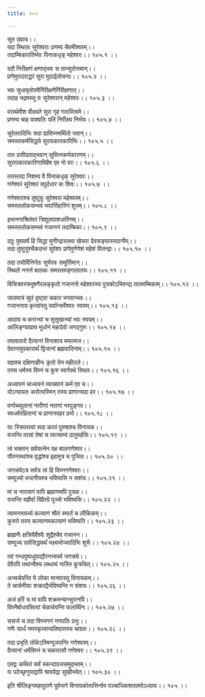 ```yaml
---
title: १०५

---
```

सूत उवाच।।  
यदा स्थिताः सुरेश्वराः प्रणम्य चैवमीश्वरम्।।  
तदाम्बिकापतिर्भवः पिनाकधृङ् महेश्वरः।। १०५.१ ।।  
  
ददौ निरीक्षणं क्षणाद्भवः स तान्सुरोत्तमान्।।  
प्रणेमुरादराद्धरं सुरा मुदार्द्रलोचनाः।। १०५.२ ।।  
  
भवः सुधामृतोपमैर्निरीक्षणैर्निरीक्षणात्।।  
तदाह भद्रमस्तु वः सुरेश्वरान् महेश्वरः।। १०५.३ ।।  
  
वरार्थमीश वीक्ष्यते सुरा गृहं गतास्त्विमे।।  
प्रणम्य चाह वाक्पतिः पतिं निरीक्ष्य निर्भयः।। १०५.४ ।।  
  
सुरेतरादिभिः सदा ह्यविघ्नमर्थितो भवान्।।  
समस्तकर्मसिद्धये सुरापकारकारिभिः।। १०५.५ ।।  
  
ततः प्रसीदताद्भवान् सुविघ्नकर्मकारणम्।।  
सुरापकारकारिणामिहैष एव नो वरः।। १०५.६ ।।  
  
ततस्तदा निशम्य वै पिनाकधृक् सुरेश्वरः।।  
गणेश्वरं सुरेश्वरं वपुर्दधार सः शिवः।। १०५.७ ।।  
  
गणेश्वराश्च तुष्टुवुः सुरेश्वरा महेश्वरम्।।  
समस्तलोकसम्भवं भवार्त्तिहारिणं शुभम्।। १०५.८ ।।  
  
इभाननाश्रितंवरं त्रिशूलपाशधारिणम्।।  
समस्तलोकसम्भवं गजाननं तदाम्बिका।। १०५.९ ।।  
  
ददुः पुष्पवर्षं हि सिद्धा मुनीन्द्रास्तथा खेचरा देवसङ्घास्तदानीम्।।  
तदा तुष्टुवुश्चैकदन्तं सुरेशाः प्रणेमुर्गणेशं महेशं वितन्द्राः।। १०५.१० ।।  
  
तदा तयोर्विनिर्गतः सुभैरवः समूर्त्तिमान्।।  
स्थितो ननर्त्त बालकः समस्तमङ्गलालयः।। १०५.११ ।।  
  
विचित्रवस्त्रभूषणैरलङ्कृतो गजाननो महेश्वरस्य पुत्रकोऽभिवन्द्य तातमम्बिकाम्।। १०५.१२ ।।  
  
जातमात्रं सुतं दृष्ट्वा चकार भगवान्भवः।।  
गजाननाय कृत्यांस्तु सर्वान्सर्वेश्वरः स्वयम्।। १०५.१३ ।।  
  
आदाय च कराभ्यां च सुसुखाभ्यां भवः स्वयम्।।  
आलिङ्ग्याघ्राय मूर्धानं महादेवो जगद्गुरुः।। १०५.१४ ।।  
  
तवावतारो दैत्यानां विनाशाय ममात्मज।।  
देवानामुपकारार्थं द्विजानां ब्रह्मवादिनाम्।। १०५.१५ ।।  
  
यज्ञश्च दक्षिणाहीनः कृतो येन महीतले।।  
तस्य धर्मस्य विघ्नं च कुरु स्वर्गपथे स्थितः।। १०५.१६ ।।  
  
अध्यापनं चाध्ययनं व्याख्यानं कर्म एव च।।  
योऽन्यायतः करोत्यस्मिन् तस्य प्राणान्सदा हर।। १०५.१७ ।।  
  
वर्णाच्च्युतानां नारीणां नराणां नरपुङ्गव।।  
स्वधर्मरहितानां च प्राणानपहर प्रभो।। १०५.१८ ।।  
  
याः स्त्रियस्त्वां सदा कालं पुरुषाश्च विनायक।।  
यजन्ति तासां तेषां च त्वत्साम्यं दातुमर्हसि।। १०५.१९ ।।  
  
त्वं भक्तान् सर्वयत्नेन रक्ष बालगणेश्वर।।  
यौवनस्थांश्च वृद्धांश्च इहामुत्र च पूजितः।। १०५.२० ।।  
  
जगत्त्रयेऽत्र सर्वत्र त्वं हि विघ्नगणेश्वरः।।  
सम्पूज्यो वन्दनीयश्च भविष्यसि न सशंयः।। १०५.२१ ।।  
  
मां च नारायणं वापि ब्रह्माणमपि पुत्रक।।  
यजन्ति यज्ञैर्वा विप्रैरग्रे पूज्यो भविष्यसि।। १०५.२२ ।।  
  
त्वामनभयर्च्य कल्याणं श्रौतं स्मार्तं च लौकिकम्।।  
कुरुते तस्य कल्याणमकल्याणं भविष्यति।। १०५.२३ ।।  
  
ब्राह्मणैः क्षत्रियैर्वैश्यैः शूद्रैश्चैव गजानन।।  
सम्पूज्य सर्वसिद्ध्यर्थं भक्ष्यभोज्यादिभिः शुभैः।। १०५.२४ ।।  
  
त्वां गन्धपुष्पधूपाद्यौरनभ्यर्च्य जगत्त्रये।।  
देवैरपि तथान्यैश्च लब्धव्यं नास्ति कुत्रचित्।। १०५.२५ ।।  
  
अभ्यर्चयन्ति ये लोका मानवास्तु विनायकम्।।  
ते चार्चनीयाः शक्राद्यैर्भविष्यन्ति न संशयः।। १०५.२६ ।।  
  
अजं हरिं च मां वापि शक्रमन्यान्सुरानपि।।  
विघ्नैर्बाधयसित्वां चेन्नार्चयन्ति फलार्थिनः।। १०५.२७ ।।  
  
ससर्ज च तदा विघ्नगणं गणपतिः प्रभुः।।  
गणैः सार्धं नमस्कृत्वाप्यतिष्ठत्तस्य चाग्रतः।। १०५.२८ ।।  
  
तदा प्रभृति लोकेऽस्मिन्पूजयन्ति गणेश्वरम्।।  
दैत्यानां धर्मविघ्नं च चकारासौ गणेश्वरः।। १०५.२९ ।।  
  
एतद्वः कथितं सर्वं स्कन्दाग्रजसमुद्भवम्।।  
यः पठेच्छृणुयाद्वापि श्रावयेद्वा सुखीभवेत्।। १०५.३० ।।  
  
इति श्रीलिङ्गमहापुराणे पूर्वभागे विनायकोत्पत्तिर्नाम पञ्चाधिकशततमोऽध्यायः।। १०५ ।।